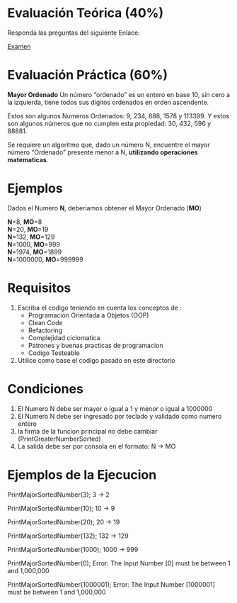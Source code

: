 # Evaluación Teórica (40%)
Responda las preguntas del siguiente Enlace:

[Examen](https://forms.gle/EjjvZniwsb6iXCgE7)

# Evaluación Práctica (60%)

**Mayor Ordenado**
Un número “ordenado” es un entero en base 10, sin cero a la izquierda, tiene todos sus dígitos ordenados en orden ascendente. 

Estos son algunos Numeros Ordenados: 9, 234, 888, 1578  y 113399. 
Y estos son algunos números que no cumplen esta propiedad: 30, 432, 596 y 88881.
 
Se requiere un algoritmo que, dado un número N, encuentre el mayor número “Ordenado” presente menor a N, 
**utilizando operaciones matematicas**.


# Ejemplos
Dados el Numero **N**, deberiamos obtener el Mayor Ordenado (**MO**) 

**N**=8, **MO**=8<br>
**N**=20, **MO**=19<br>
**N**=132, **MO**=129<br>
**N**=1000, **MO**=999<br>
**N**=1974, **MO**=1899<br>
**N**=1000000, **MO**=999999<br>


# Requisitos
1. Escriba el codigo teniendo en cuenta los conceptos de :
	- Programación Orientada a Objetos (OOP)
	- Clean Code
	- Refactoring 
	- Complejidad ciclomatica
	- Patrones y buenas practicas de programacion
	- Codigo Testeable
2. Utilice como base el codigo pasado en este directorio

# Condiciones
1. El Numero N debe ser mayor o igual a 1 y menor o igual a 1000000
2. El Numero N debe ser ingresado por teclado y validado como numero entero
3. la firma de la funcion principal no debe cambiar (PrintGreaterNumberSorted)
4. La salida debe ser por consola en el formato: N -> MO

# Ejemplos de la Ejecucion

PrintMajorSortedNumber(3);
3 -> 2

PrintMajorSortedNumber(10);
10 -> 9

PrintMajorSortedNumber(20);
20 -> 19

PrintMajorSortedNumber(132);
132 -> 129

PrintMajorSortedNumber(1000);
1000 -> 999

PrintMajorSortedNumber(0);
Error: The Input Number [0] must be between 1 and 1,000,000

PrintMajorSortedNumber(1000001);
Error: The Input Number [1000001] must be between 1 and 1,000,000
